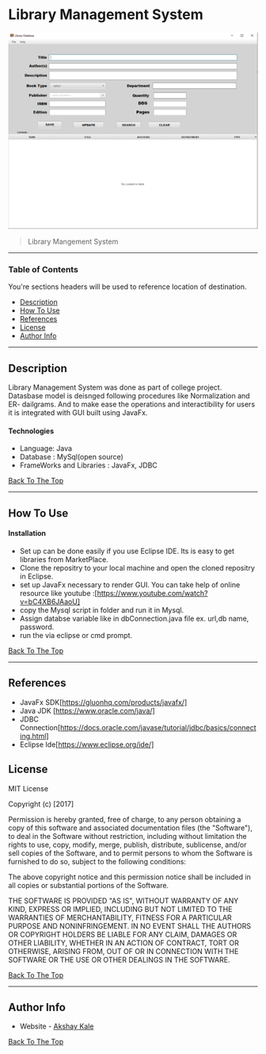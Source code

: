 # Library Management System


![Project Image](https://github.com/akshaykbkale/Library-Management-System/blob/main/Library_model_gui.PNG)

> Library Mangement System

---

### Table of Contents
You're sections headers will be used to reference location of destination.

- [Description](#description)
- [How To Use](#how-to-use)
- [References](#references)
- [License](#license)
- [Author Info](#author-info)

---

## Description

Library Management System was done as part of college project. Datasbase model is deisnged following procedures like Normalization and ER- dailgrams. And to make ease the operations and interactibility for users it is integrated with GUI built using JavaFx.

#### Technologies

-  Language: Java
-  Database : MySql(open source)
-  FrameWorks and Libraries : JavaFx, JDBC

[Back To The Top](#library-management-system)

---

## How To Use

#### Installation

- Set up can be done easily if you use Eclipse IDE. Its is easy to get libraries from MarketPlace.
- Clone the repositry to your local machine and open the cloned repositry in Eclipse.
- set up JavaFx necessary to render GUI. You can take help of online resource like youtube :[https://www.youtube.com/watch?v=bC4XB6JAaoU]
- copy the Mysql script in folder and run it in Mysql.
- Assign databse variable like in dbConnection.java file ex. url,db name, password.
- run the via eclipse or cmd prompt.


[Back To The Top](#library-management-system)

---

## References

- JavaFx SDK[https://gluonhq.com/products/javafx/]
- Java JDK [https://www.oracle.com/java/]
- JDBC Connection[https://docs.oracle.com/javase/tutorial/jdbc/basics/connecting.html]
- Eclipse Ide[https://www.eclipse.org/ide/]

## License

MIT License

Copyright (c) [2017]

Permission is hereby granted, free of charge, to any person obtaining a copy
of this software and associated documentation files (the "Software"), to deal
in the Software without restriction, including without limitation the rights
to use, copy, modify, merge, publish, distribute, sublicense, and/or sell
copies of the Software, and to permit persons to whom the Software is
furnished to do so, subject to the following conditions:

The above copyright notice and this permission notice shall be included in all
copies or substantial portions of the Software.

THE SOFTWARE IS PROVIDED "AS IS", WITHOUT WARRANTY OF ANY KIND, EXPRESS OR
IMPLIED, INCLUDING BUT NOT LIMITED TO THE WARRANTIES OF MERCHANTABILITY,
FITNESS FOR A PARTICULAR PURPOSE AND NONINFRINGEMENT. IN NO EVENT SHALL THE
AUTHORS OR COPYRIGHT HOLDERS BE LIABLE FOR ANY CLAIM, DAMAGES OR OTHER
LIABILITY, WHETHER IN AN ACTION OF CONTRACT, TORT OR OTHERWISE, ARISING FROM,
OUT OF OR IN CONNECTION WITH THE SOFTWARE OR THE USE OR OTHER DEALINGS IN THE
SOFTWARE.

[Back To The Top](#library-management-system)

---

## Author Info

- Website - [Akshay Kale](https://akshaykbkale.com)

[Back To The Top](#library-management-system)
